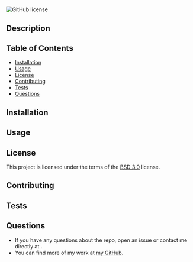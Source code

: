 
# 
![GitHub license](https://img.shields.io/badge/license-BSD_3-blue.svg)

## Description


## Table of Contents
* [Installation](#installation)
* [Usage](#usage)
* [License](#license) 
* [Contributing](#contributing)
* [Tests](#tests)
* [Questions](#questions)

## Installation


## Usage


## License
This project is licensed under the terms of the [BSD 3.0](https://opensource.org/licenses/BSD-3-Clause) license.
    

## Contributing


## Tests


## Questions
- If you have any questions about the repo, open an issue or contact me directly at . 
- You can find more of my work at [my GitHub](https://github.com//).
    
  